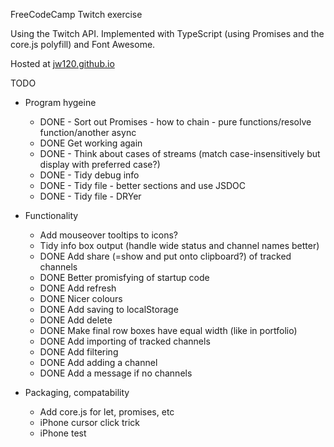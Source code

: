 
FreeCodeCamp Twitch exercise

Using the Twitch API. Implemented with TypeScript (using Promises and the core.js polyfill) and Font Awesome.

Hosted at [jw120.github.io](https://jw120.github.io)



TODO


* Program hygeine

  + DONE - Sort out Promises - how to chain - pure functions/resolve function/another async
  + DONE Get working again
  + DONE - Think about cases of streams (match case-insensitively but display with preferred case?)
  + DONE - Tidy debug info
  + DONE - Tidy file - better sections and use JSDOC
  + DONE - Tidy file - DRYer

* Functionality

  + Add mouseover tooltips to icons?
  + Tidy info box output (handle wide status and channel names better)
  + DONE Add share (=show and put onto clipboard?) of tracked channels
  * DONE Better promisfying of startup code
  * DONE Add refresh
  * DONE Nicer colours
  * DONE Add saving to localStorage
  * DONE Add delete
  * DONE Make final row boxes have equal width (like in portfolio)
  * DONE Add importing of tracked channels
  * DONE Add filtering
  * DONE Add adding a channel
  * DONE Add a message if no channels

* Packaging, compatability

  + Add core.js for let, promises, etc
  + iPhone cursor click trick
  + iPhone test
